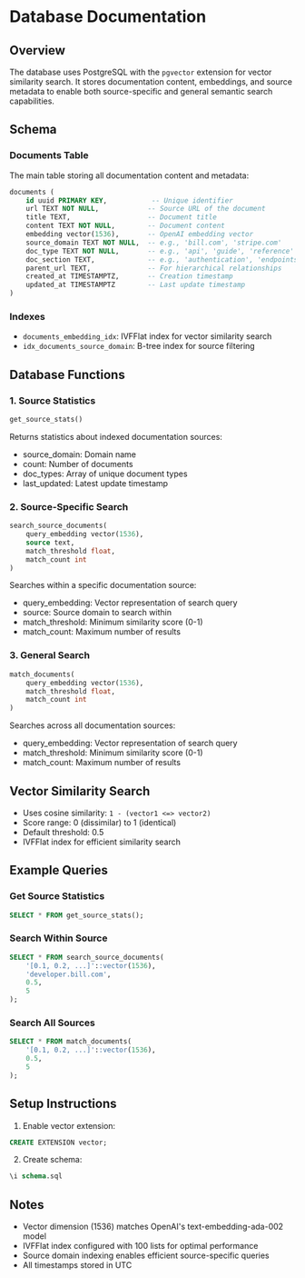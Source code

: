 # Database Documentation

## Overview
The database uses PostgreSQL with the `pgvector` extension for vector similarity search. It stores documentation content, embeddings, and source metadata to enable both source-specific and general semantic search capabilities.

## Schema

### Documents Table
The main table storing all documentation content and metadata:

```sql
documents (
    id uuid PRIMARY KEY,           -- Unique identifier
    url TEXT NOT NULL,            -- Source URL of the document
    title TEXT,                   -- Document title
    content TEXT NOT NULL,        -- Document content
    embedding vector(1536),       -- OpenAI embedding vector
    source_domain TEXT NOT NULL,  -- e.g., 'bill.com', 'stripe.com'
    doc_type TEXT NOT NULL,       -- e.g., 'api', 'guide', 'reference'
    doc_section TEXT,             -- e.g., 'authentication', 'endpoints'
    parent_url TEXT,              -- For hierarchical relationships
    created_at TIMESTAMPTZ,       -- Creation timestamp
    updated_at TIMESTAMPTZ        -- Last update timestamp
)
```

### Indexes
- `documents_embedding_idx`: IVFFlat index for vector similarity search
- `idx_documents_source_domain`: B-tree index for source filtering

## Database Functions

### 1. Source Statistics
```sql
get_source_stats()
```
Returns statistics about indexed documentation sources:
- source_domain: Domain name
- count: Number of documents
- doc_types: Array of unique document types
- last_updated: Latest update timestamp

### 2. Source-Specific Search
```sql
search_source_documents(
    query_embedding vector(1536),
    source text,
    match_threshold float,
    match_count int
)
```
Searches within a specific documentation source:
- query_embedding: Vector representation of search query
- source: Source domain to search within
- match_threshold: Minimum similarity score (0-1)
- match_count: Maximum number of results

### 3. General Search
```sql
match_documents(
    query_embedding vector(1536),
    match_threshold float,
    match_count int
)
```
Searches across all documentation sources:
- query_embedding: Vector representation of search query
- match_threshold: Minimum similarity score (0-1)
- match_count: Maximum number of results

## Vector Similarity Search
- Uses cosine similarity: `1 - (vector1 <=> vector2)`
- Score range: 0 (dissimilar) to 1 (identical)
- Default threshold: 0.5
- IVFFlat index for efficient similarity search

## Example Queries

### Get Source Statistics
```sql
SELECT * FROM get_source_stats();
```

### Search Within Source
```sql
SELECT * FROM search_source_documents(
    '[0.1, 0.2, ...]'::vector(1536),
    'developer.bill.com',
    0.5,
    5
);
```

### Search All Sources
```sql
SELECT * FROM match_documents(
    '[0.1, 0.2, ...]'::vector(1536),
    0.5,
    5
);
```

## Setup Instructions

1. Enable vector extension:
```sql
CREATE EXTENSION vector;
```

2. Create schema:
```sql
\i schema.sql
```

## Notes
- Vector dimension (1536) matches OpenAI's text-embedding-ada-002 model
- IVFFlat index configured with 100 lists for optimal performance
- Source domain indexing enables efficient source-specific queries
- All timestamps stored in UTC
